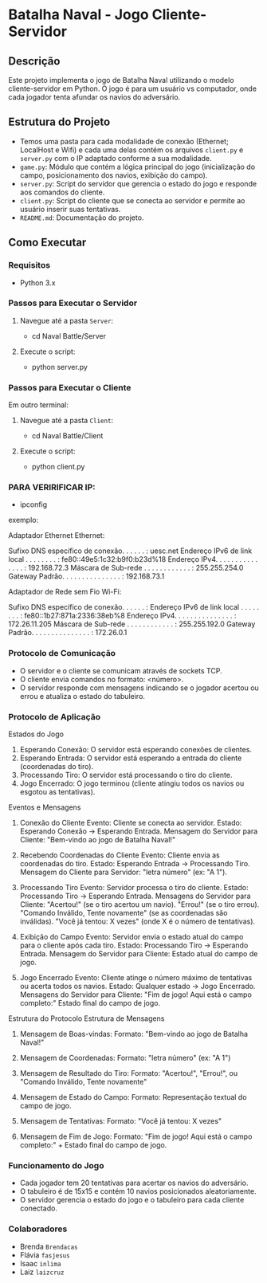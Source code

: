 # Batalha Naval - Jogo Cliente-Servidor

## Descrição

Este projeto implementa o jogo de Batalha Naval utilizando o modelo cliente-servidor em Python. O jogo é para um usuário vs computador, onde cada jogador tenta afundar os navios do adversário.

## Estrutura do Projeto

- Temos uma pasta para cada modalidade de conexão (Ethernet; LocalHost e Wifi) e cada uma delas contém os arquivos `client.py` e `server.py` com o IP adaptado conforme a sua modalidade.
- `game.py`: Módulo que contém a lógica principal do jogo (inicialização do campo, posicionamento dos navios, exibição do campo).
- `server.py`: Script do servidor que gerencia o estado do jogo e responde aos comandos do cliente.
- `client.py`: Script do cliente que se conecta ao servidor e permite ao usuário inserir suas tentativas.
- `README.md`: Documentação do projeto.

## Como Executar

### Requisitos
- Python 3.x

### Passos para Executar o Servidor

1. Navegue até a pasta `Server`:
   - cd Naval Battle/Server

2. Execute o script:
    - python server.py

### Passos para Executar o Cliente

Em outro terminal:

1. Navegue até a pasta `Client`:
   - cd Naval Battle/Client

2. Execute o script:
    - python client.py

### PARA VERIRIFICAR IP:

- ipconfig

exemplo:

Adaptador Ethernet Ethernet:

   Sufixo DNS específico de conexão. . . . . . : uesc.net
   Endereço IPv6 de link local . . . . . . . . : fe80::49e5:1c32:b9f0:b23d%18
   Endereço IPv4. . . . . . . .  . . . . . . . : 192.168.72.3
   Máscara de Sub-rede . . . . . . . . . . . . : 255.255.254.0
   Gateway Padrão. . . . . . . . . . . . . . . : 192.168.73.1

Adaptador de Rede sem Fio Wi-Fi:

   Sufixo DNS específico de conexão. . . . . . :
   Endereço IPv6 de link local . . . . . . . . : fe80::1b27:871a:2336:38eb%8
   Endereço IPv4. . . . . . . .  . . . . . . . : 172.26.11.205
   Máscara de Sub-rede . . . . . . . . . . . . : 255.255.192.0
   Gateway Padrão. . . . . . . . . . . . . . . : 172.26.0.1

### Protocolo de Comunicação

- O servidor e o cliente se comunicam através de sockets TCP.
- O cliente envia comandos no formato: <letra> <número>.
- O servidor responde com mensagens indicando se o jogador acertou ou errou e atualiza o estado do tabuleiro.

### Protocolo de Aplicação 
Estados do Jogo
1.	Esperando Conexão: O servidor está esperando conexões de clientes.
2.	Esperando Entrada: O servidor está esperando a entrada do cliente (coordenadas do tiro).
3.	Processando Tiro: O servidor está processando o tiro do cliente.
4.	Jogo Encerrado: O jogo terminou (cliente atingiu todos os navios ou esgotou as tentativas).

Eventos e Mensagens
1.	Conexão do Cliente
	Evento: Cliente se conecta ao servidor.
	Estado: Esperando Conexão -> Esperando Entrada.
	Mensagem do Servidor para Cliente: "Bem-vindo ao jogo de Batalha Naval!"

2.	Recebendo Coordenadas do Cliente
	Evento: Cliente envia as coordenadas do tiro.
	Estado: Esperando Entrada -> Processando Tiro.
	Mensagem do Cliente para Servidor: "letra número" (ex: "A 1").

3.	Processando Tiro
	Evento: Servidor processa o tiro do cliente.
	Estado: Processando Tiro -> Esperando Entrada.
	Mensagens do Servidor para Cliente:
	"Acertou!" (se o tiro acertou um navio).
	"Errou!" (se o tiro errou).
	"Comando Inválido, Tente novamente" (se as coordenadas são inválidas).
	"Você já tentou: X vezes" (onde X é o número de tentativas).

4.	Exibição do Campo
	Evento: Servidor envia o estado atual do campo para o cliente após cada tiro.
	Estado: Processando Tiro -> Esperando Entrada.
	Mensagem do Servidor para Cliente: Estado atual do campo de jogo.

5.	Jogo Encerrado
	Evento: Cliente atinge o número máximo de tentativas ou acerta todos os navios.
	Estado: Qualquer estado -> Jogo Encerrado.
	Mensagens do Servidor para Cliente:
	"Fim de jogo! Aqui está o campo completo:"
	Estado final do campo de jogo.

Estrutura do Protocolo
Estrutura de Mensagens
1.	Mensagem de Boas-vindas:
	Formato: "Bem-vindo ao jogo de Batalha Naval!"

2.	Mensagem de Coordenadas:
	Formato: "letra número" (ex: "A 1")

3.	Mensagem de Resultado do Tiro:
	Formato: "Acertou!", "Errou!", ou "Comando Inválido, Tente novamente"

4.	Mensagem de Estado do Campo:
	Formato: Representação textual do campo de jogo.

5.	Mensagem de Tentativas:
	Formato: "Você já tentou: X vezes"

6.	Mensagem de Fim de Jogo:
	Formato: "Fim de jogo! Aqui está o campo completo:" + Estado final do campo de jogo.

### Funcionamento do Jogo

- Cada jogador tem 20 tentativas para acertar os navios do adversário.
- O tabuleiro é de 15x15 e contém 10 navios posicionados aleatoriamente.
- O servidor gerencia o estado do jogo e o tabuleiro para cada cliente conectado.

### Colaboradores
- Brenda `Brendacas`
- Flávia `fasjesus`
- Isaac `inlima`
- Laiz `laizcruz`
